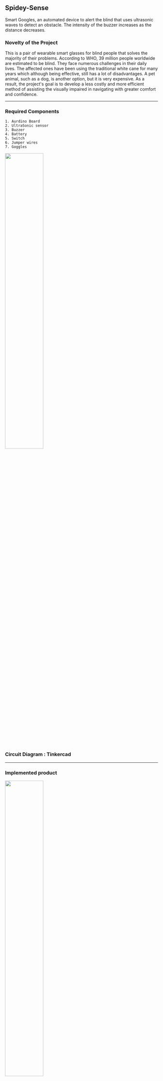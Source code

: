 ## Spidey-Sense
Smart Googles, an automated device to alert the blind that uses ultrasonic waves to detect an obstacle. The intensity of the buzzer increases as the distance decreases.

### Novelty of the Project
<p>This is a pair of wearable smart glasses for blind people that solves the majority of their problems. 
    According to WHO, 39 million people worldwide are estimated to be blind. They face numerous challenges in their daily lives. 
    The affected ones have been using the traditional white cane for many years which although being effective, still has a lot of disadvantages. 
    A pet animal, such as a dog, is another option, but it is very expensive. 
    As a result, the project's goal is to develop a less costly and more efficient method of assisting the visually impaired in navigating with greater comfort and      confidence.
<p>

<hr>

### Required Components

    1. Aurdino Board
    2. UltraSonic sensor
    3. Buzzer
    4. Battery
    5. Switch
    6. Jumper wires 
    7. Goggles
    

<img src="https://user-images.githubusercontent.com/68593617/193614221-f09e2cf6-9c77-4651-b653-a66c9dd7932c.jpeg"  width=50%>

### Circuit Diagram : Tinkercad

<hr>

### Implemented product
<img src="https://user-images.githubusercontent.com/68593617/193617401-85bda977-b269-4fce-a209-002f7dd2d8f8.png" width=50%>


### Video link
<a href="https://youtu.be/5dcKNW6y1MA">Demo</a>
<hr>

### Future Enhancements
<p>The entire project can be built in the shape of a jacket, allowing us to detect obstacles from all sides. Using specially designed boards rather than Arduino and high-quality ultrasonic sensors can result in faster response, allowing the device to work efficiently in a crowd.


## <p style="text-align: center">Made with &#9829;</p>
<p>
    <a href="https://github.com/ChebroluTejaswi"><img src="https://avatars.githubusercontent.com/u/68593617" height=50 width=50></a>&nbsp;
    <a href="https://github.com/PoojithaGuniputi"><img src="https://avatars.githubusercontent.com/u/88592906" height=50 width=50></a>&nbsp;
    <a href="https://github.com/131rickysohansouri"><img src="https://avatars.githubusercontent.com/u/68801841" height=50 width=50></a>
</p>

